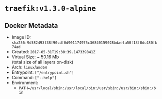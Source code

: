 # `traefik:v1.3.0-alpine`

## Docker Metadata

- Image ID: `sha256:9d582493f38f90cdf0d901174975c36840159028bdaefa50f13f0dc480fb74ad`
- Created: `2017-05-31T19:30:39.147339841Z`
- Virtual Size: ~ 50.16 Mb  
  (total size of all layers on-disk)
- Arch: `linux`/`amd64`
- Entrypoint: `["/entrypoint.sh"]`
- Command: `["--help"]`
- Environment:
  - `PATH=/usr/local/sbin:/usr/local/bin:/usr/sbin:/usr/bin:/sbin:/bin`
